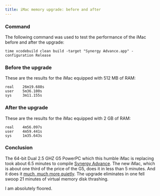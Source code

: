 ```yaml
---
title: iMac memory upgrade: before and after
---
```


### Command

The following command was used to test the performance of the iMac before and after the upgrade:

`time xcodebuild clean build -target "Synergy Advance.app" -configuration Release`

### Before the upgrade

These are the results for the iMac equipped with 512 MB of RAM:

    real    26m19.688s
    user    5m36.100s
    sys     3m11.155s

### After the upgrade

These are the results for the iMac equipped with 2 GB of RAM:

    real    4m56.097s
    user    4m59.441s
    sys     1m35.643s

### Conclusion

The 64-bit Dual 2.5 GHZ G5 PowerPC which this humble iMac is replacing took about 6.5 minutes to compile [Synergy Advance](http://synergyadvance.com/). The new iMac, which is about one third of the price of the G5, does it in less than 5 minutes. And it does it [much, much more quietly](http://www.wincent.com/a/about/wincent/weblog/archives/2006/05/memory_for_the.php). The upgrade eliminates in one fell swoop 21 minutes of virtual memory disk thrashing.

I am absolutely floored.
